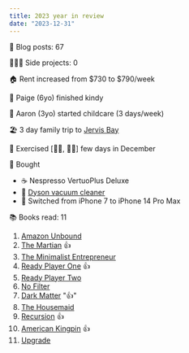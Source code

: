 ```yaml
---
title: 2023 year in review
date: "2023-12-31"
---
```


📝 Blog posts: 67

👨🏻‍💻 Side projects: 0

🏠 Rent increased from $730 to $790/week

🏫 Paige (6yo) finished kindy

🏫 Aaron (3yo) started childcare (3 days/week)

🏖️ 3 day family trip to [Jervis Bay](/posts/2023-07-11-jervis-bay)

💪 Exercised [🏃‍♂️, 🏊‍♂️] few days in December

🛒 Bought

- ☕ Nespresso VertuoPlus Deluxe
- 🧹 [Dyson vacuum cleaner](/posts/2023-07-19-dyson)
- 📱 Switched from iPhone 7 to iPhone 14 Pro Max

📚 Books read: 11

1. [Amazon Unbound](/posts/2023-01-08-amazon-unbound)
2. [The Martian](/posts/2023-06-03-the-martian) 👍
3. [The Minimalist Entrepreneur](/posts/2023-06-11-the-minimalist-entrepreneur)
4. [Ready Player One](/posts/2023-06-25-ready-player-one) 👍
5. [Ready Player Two](/posts/2023-08-09-ready-player-two)
6. [No Filter](/posts/2023-09-11-no-filter)
7. [Dark Matter](/posts/2023-11-01-dark-matter) "👍"
8. [The Housemaid](/posts/2023-10-04-the-housemaid)
9. [Recursion](/posts/2023-11-01-recursion) 👍
10. [American Kingpin](/posts/2023-11-01-american-kingpin) 👍
11. [Upgrade](/posts/2023-12-03-upgrade)
